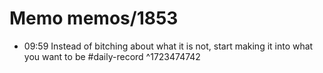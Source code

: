 # Memo memos/1853
- 09:59 Instead of bitching about what it is not, start making it into what you want to be #daily-record ^1723474742